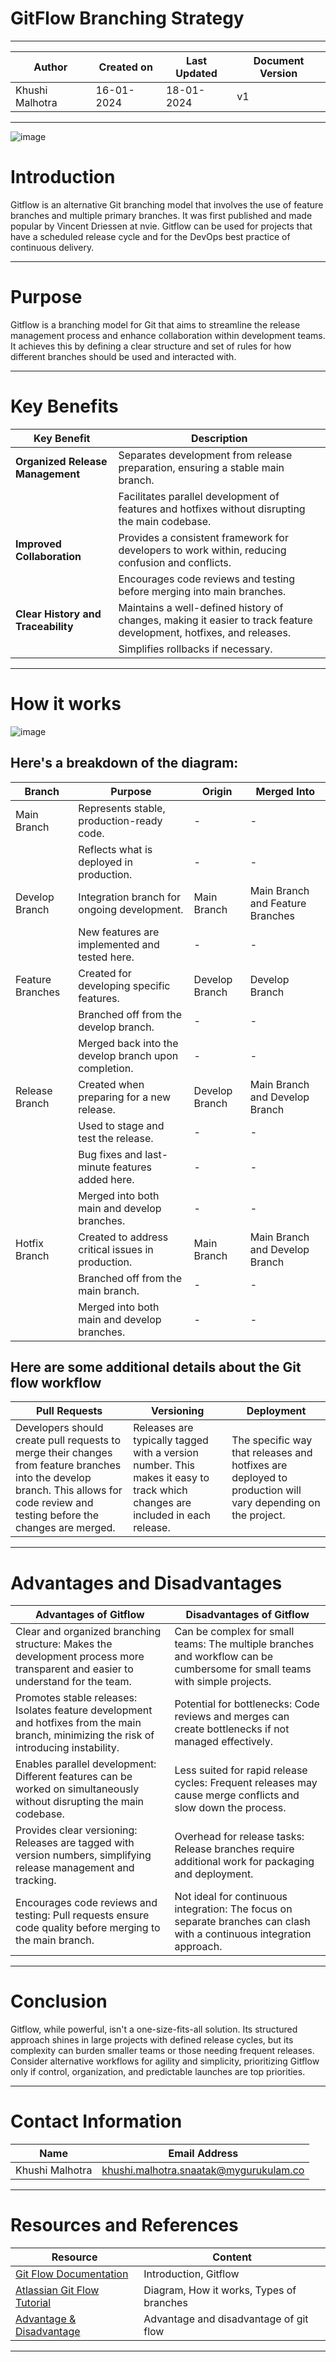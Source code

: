 # GitFlow Branching Strategy

***

| Author           | Created on  | Last Updated | Document Version |
|------------------|-------------|--------------|-------------------|
| Khushi Malhotra | 16-01-2024  | 18-01-2024   |        v1          |

-------------------------------------------------------------------------------------------------------------------------------------------------------------------
![image](https://github.com/avengers-p7/Documentation/assets/156056460/48e501b0-c7f1-44cb-9893-593840731d61)
# Introduction
Gitflow is an alternative Git branching model that involves the use of feature branches and multiple primary branches. It was first published and made popular by Vincent Driessen at nvie. 
Gitflow can be used for projects that have a scheduled release cycle and for the DevOps best practice of continuous delivery.

-------------------------------------------------------------------------------------------------------------------------------------------------------------------

# Purpose
Gitflow is a branching model for Git that aims to streamline the release management process and enhance collaboration within development teams. It achieves this by defining a clear structure and set of rules for how different branches should be used and interacted with.

-------------------------------------------------------------------------------------------------------------------------------------------------------------------

# Key Benefits
| Key Benefit                       | Description                                                                                                     |
|-----------------------------------|-----------------------------------------------------------------------------------------------------------------|
| **Organized Release Management**     | Separates development from release preparation, ensuring a stable main branch.                                  |
|                                       | Facilitates parallel development of features and hotfixes without disrupting the main codebase.               |
| **Improved Collaboration**            | Provides a consistent framework for developers to work within, reducing confusion and conflicts.               |
|                                   | Encourages code reviews and testing before merging into main branches.                                          |
| **Clear History and Traceability**    | Maintains a well-defined history of changes, making it easier to track feature development, hotfixes, and releases. |
|                                   | Simplifies rollbacks if necessary.                                                                              |

-------------------------------------------------------------------------------------------------------------------------------------------------------------------

# How it works
![image](https://github.com/avengers-p7/Documentation/assets/156056460/636dbd44-dd54-42c7-89b1-b5bcb68ff517)

## Here's a breakdown of the diagram:

| Branch           | Purpose                                                | Origin                 | Merged Into                                            |
|------------------|--------------------------------------------------------|------------------------|--------------------------------------------------------|
| Main Branch      | Represents stable, production-ready code.              | -                      | -                                                      |
|                  | Reflects what is deployed in production.               | -                      | -                                                      |
| Develop Branch   | Integration branch for ongoing development.            | Main Branch            | Main Branch and Feature Branches                         |
|                  | New features are implemented and tested here.         | -                      | -                                                      |
| Feature Branches | Created for developing specific features.             | Develop Branch         | Develop Branch                                         |
|                  | Branched off from the develop branch.                 | -                      | -                                                      |
|                  | Merged back into the develop branch upon completion. | -                      | -                                                      |
| Release Branch   | Created when preparing for a new release.             | Develop Branch         | Main Branch and Develop Branch                          |
|                  | Used to stage and test the release.                   | -                      | -                                                      |
|                  | Bug fixes and last-minute features added here.       | -                      | -                                                      |
|                  | Merged into both main and develop branches.           | -                      | -                                                      |
| Hotfix Branch    | Created to address critical issues in production.     | Main Branch            | Main Branch and Develop Branch                          |
|                  | Branched off from the main branch.                    | -                      | -                                                      |
|                  | Merged into both main and develop branches.           | -                      | -                                                      |


## Here are some additional details about the Git flow workflow

| **Pull Requests** | **Versioning** | **Deployment** |
|-------------------|-----------------|-----------------|
| Developers should create pull requests to merge their changes from feature branches into the develop branch. This allows for code review and testing before the changes are merged. | Releases are typically tagged with a version number. This makes it easy to track which changes are included in each release. | The specific way that releases and hotfixes are deployed to production will vary depending on the project. |

-------------------------------------------------------------------------------------------------------------------------------------------------------------------

# Advantages and Disadvantages
| **Advantages of Gitflow**                                       | **Disadvantages of Gitflow**                                |
|------------------------------------------------------------------|-----------------------------------------------------------|
| Clear and organized branching structure: Makes the development process more transparent and easier to understand for the team. | Can be complex for small teams: The multiple branches and workflow can be cumbersome for small teams with simple projects. |
| Promotes stable releases: Isolates feature development and hotfixes from the main branch, minimizing the risk of introducing instability. | Potential for bottlenecks: Code reviews and merges can create bottlenecks if not managed effectively. |
| Enables parallel development: Different features can be worked on simultaneously without disrupting the main codebase. | Less suited for rapid release cycles: Frequent releases may cause merge conflicts and slow down the process. |
| Provides clear versioning: Releases are tagged with version numbers, simplifying release management and tracking. | Overhead for release tasks: Release branches require additional work for packaging and deployment. |
| Encourages code reviews and testing: Pull requests ensure code quality before merging to the main branch. | Not ideal for continuous integration: The focus on separate branches can clash with a continuous integration approach. |

-------------------------------------------------------------------------------------------------------------------------------------------------------------------


# Conclusion
Gitflow, while powerful, isn't a one-size-fits-all solution. Its structured approach shines in large projects with defined release cycles, but its complexity can burden smaller teams or those needing frequent releases. Consider alternative workflows for agility and simplicity, prioritizing Gitflow only if control, organization, and predictable launches are top priorities.

-------------------------------------------------------------------------------------------------------------------------------------------------------------------

# Contact Information
| Name            | Email Address                        |
|-----------------|--------------------------------------|
| Khushi Malhotra | khushi.malhotra.snaatak@mygurukulam.co |

-------------------------------------------------------------------------------------------------------------------------------------------------------------------
# Resources and References

| Resource                                  | Content                                                      |
|-------------------------------------------|--------------------------------------------------------------|
| [Git Flow Documentation](https://medium.com/@matt_weingarten/version-control-done-right-with-gitflow-8623eb051ea2) | Introduction, Gitflow                                       |
| [Atlassian Git Flow Tutorial](https://www.atlassian.com/git/tutorials/comparing-workflows/gitflow-workflow) | Diagram, How it works, Types of branches                    |
| [Advantage & Disadvantage](https://medium.com/@ferrohardian/git-flow-pros-and-cons-85b398a64848) | Advantage and disadvantage of git flow                      |

-------------------------------------------------------------------------------------------------------------------------------------------------------------------
